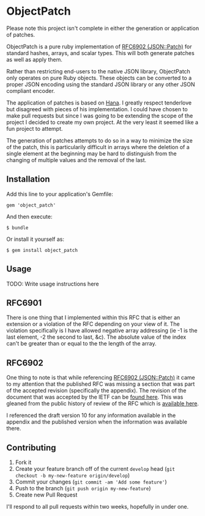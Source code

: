 # ObjectPatch

Please note this project isn't complete in either the generation or application
of patches.

ObjectPatch is a pure ruby implementation of [RFC6902
(JSON::Patch)](http://tools.ietf.org/rfc/rfc6902.txt) for standard hashes,
arrays, and scalar types. This will both generate patches as well as apply
them.

Rather than restricting end-users to the native JSON library, ObjectPatch only
operates on pure Ruby objects. These objects can be converted to a proper JSON
encoding using the standard JSON library or any other JSON compliant encoder.

The application of patches is based on
[Hana](http://github.com/tenderlove/hana). I greatly respect tenderlove but
disagreed with pieces of his implementation. I could have chosen to make pull
requests but since I was going to be extending the scope of the project I
decided to create my own project. At the very least it seemed like a fun
project to attempt.

The generation of patches attempts to do so in a way to minimize the size of
the patch, this is particularily difficult in arrays where the deletion of a
single element at the beginning may be hard to distinguish from the changing of
multiple values and the removal of the last.

## Installation

Add this line to your application's Gemfile:

    gem 'object_patch'

And then execute:

    $ bundle

Or install it yourself as:

    $ gem install object_patch

## Usage

TODO: Write usage instructions here

## RFC6901

There is one thing that I implemented within this RFC that is either an
extension or a violation of the RFC depending on your view of it. The violation
specifically is I have allowed negative array addressing (ie -1 is the last
element, -2 the second to last, &c). The absolute value of the index can't be
greater than or equal to the the length of the array.

## RFC6902

One thing to note is that while referencing [RFC6902
(JSON::Patch)](http://tools.ietf.org/rfc/rfc6902.txt) it came to my attention
that the published RFC was missing a section that was part of the accepted
revision (specifically the appendix). The revision of the document that was
accepted by the IETF can be [found
here](http://tools.ietf.org/id/draft-ietf-appsawg-json-patch-10.txt). This was
gleaned from the public history of review of the RFC which is [available
here](https://datatracker.ietf.org/doc/rfc6902/history/).

I referenced the draft version 10 for any information available in the appendix
and the published version when the information was available there.

## Contributing

1. Fork it
2. Create your feature branch off of the current `develop` head (`git checkout
   -b my-new-feature origin/develop`)
3. Commit your changes (`git commit -am 'Add some feature'`)
4. Push to the branch (`git push origin my-new-feature`)
5. Create new Pull Request

I'll respond to all pull requests within two weeks, hopefully in under one.

